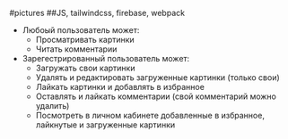#pictures
##JS, tailwindcss, firebase, webpack

- Любоый пользователь может:
  - Просматривать картинки
  - Читать комментарии
- Зарегестрированный пользователь может:
  - Загружать свои картинки
  - Удалять и редактировать загруженные картинки (только свои)
  - Лайкать картинки и добавлять в избранное
  - Оставлять и лайкать комментарии (свой комментарий можно удалить)
  - Посмотреть в личном кабинете добавленные в избранное, лайкнутые и загруженные картинки  
